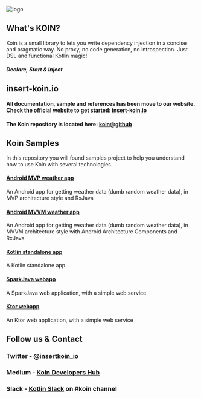 ![logo](./img/insert_koin.png)

## What's KOIN?

Koin is a small library to lets you write dependency injection in a concise and pragmatic way. No proxy, no code generation, no introspection. Just DSL and functional Kotlin magic!

#### *Declare, Start & Inject*


## insert-koin.io

#### All documentation, sample and references has been move to our website. Check the official website to get started: [insert-koin.io](https://insert-koin.io)

#### The Koin repository is located here: [koin@github](https://github.com/Ekito/koin)

## Koin Samples

In this repository you will found samples project to help you understand how to use Koin with several technologies.

#### [Android MVP weather app](https://github.com/Ekito/koin-samples/tree/master/samples/android-weatherapp)

An Android app for getting weather data (dumb random weather data), in MVP architecture style and RxJava

#### [Android MVVM weather app](https://github.com/Ekito/koin-samples/tree/master/samples/android-weatherapp-mvvm)

An Android app for getting weather data (dumb random weather data), in MVVM architecture style with Android Architecture Components and RxJava

#### [Kotlin standalone app](https://github.com/Ekito/koin-samples/tree/master/samples/kotlin-helloapp)

A Kotlin standalone app

#### [SparkJava webapp](https://github.com/Ekito/koin-samples/tree/master/samples/spark-hellowebapp)

A SparkJava web application, with a simple web service 

#### [Ktor webapp](https://github.com/Ekito/koin-samples/tree/master/samples/ktor-hellowebapp)

An Ktor web application, with a simple web service 

## Follow us & Contact

### Twitter - [@insertkoin_io](https://twitter.com/insertkoin_io)

### Medium - [Koin Developers Hub](https://medium.com/koin-developers)

### Slack - [Kotlin Slack](https://kotlinlang.org/community/) on **#koin** channel




